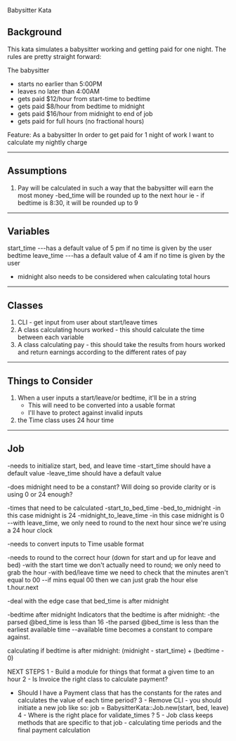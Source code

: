Babysitter Kata

Background
----------
This kata simulates a babysitter working and getting paid for one night.  The rules are pretty straight forward:

The babysitter
- starts no earlier than 5:00PM
- leaves no later than 4:00AM
- gets paid $12/hour from start-time to bedtime
- gets paid $8/hour from bedtime to midnight
- gets paid $16/hour from midnight to end of job
- gets paid for full hours (no fractional hours)


Feature:
As a babysitter
In order to get paid for 1 night of work
I want to calculate my nightly charge

--------------------
Assumptions
--------------------
1) Pay will be calculated in such a way that the babysitter will earn the most money
  -bed_time will be rounded up to the next hour ie - if bedtime is 8:30, it will be rounded up to 9


--------------------
Variables
--------------------
start_time  ---has a default value of 5 pm if no time is given by the user
bedtime
leave_time ---has a default value of 4 am if no time is given by the user
* midnight also needs to be considered when calculating total hours


--------------------
Classes
--------------------
1) CLI - get input from user about start/leave times
2) A class calculating hours worked - this should calculate the time between each variable
3) A class calculating pay - this should take the results from hours worked and return earnings according to the different rates of pay


--------------------
Things to Consider
--------------------
1) When a user inputs a start/leave/or bedtime, it'll be in a string
   - This will need to be converted into a usable format
   - I'll have to protect against invalid inputs
2) the Time class uses 24 hour time    


--------------------
Job
--------------------
-needs to initialize start, bed, and leave time
  -start_time should have a default value
  -leave_time should have a default value

-does midnight need to be a constant? Will doing so provide clarity or is using 0 or 24 enough?

-times that need to be calculated
  -start_to_bed_time
  -bed_to_midnight -in this case midnight is 24
  -midnight_to_leave_time -in this case midnight is 0
    --with leave_time, we only need to round to the next hour since we're using a 24 hour clock

-needs to convert inputs to Time usable format

-needs to round to the correct hour (down for start and up for leave and bed)
  -with the start time we don't actually need to round; we only need to grab the hour
  -with bed/leave time we need to check that the minutes aren't equal to 00
    --if mins equal 00 then we can just grab the hour
    else t.hour.next

-deal with the edge case that bed_time is after midnight

-bedtime after midnight
  Indicators that the bedtime is after midnight: -the parsed @bed_time is less than 16
              -the parsed @bed_time is less than the earliest available time --available time becomes a constant to compare against.

calculating if bedtime is after midnight:
  (midnight - start_time) + (bedtime - 0)


NEXT STEPS
1 - Build a module for things that format a given time to an hour
2 - Is Invoice the right class to calculate payment?
  - Should I have a Payment class that has the constants for the rates and calculates the value of each time period?
3 - Remove CLI - you should initiate a new job like so:
  job = BabysitterKata::Job.new(start, bed, leave)
4 - Where is the right place for validate_times ?
5 - Job class keeps methods that are specific to that job - calculating time periods and the final payment calculation
